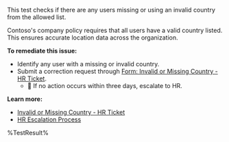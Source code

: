 This test checks if there are any users missing or using an invalid country from the allowed list.

Contoso's company policy requires that all users have a valid country listed. This ensures accurate location data across the organization.

**To remediate this issue:**

- Identify any user with a missing or invalid country.
- Submit a correction request through [Form: Invalid or Missing Country - HR Ticket](https://contoso.service-now.com/invalidcountry).
  - 🔺 If no action occurs within three days, escalate to HR.

**Learn more:**

- [Invalid or Missing Country - HR Ticket](https://contoso.service-now.com/invalidcountry)
- [HR Escalation Process](https://contoso.service-now.com/hrescalation)

<!--- Results --->

%TestResult%
